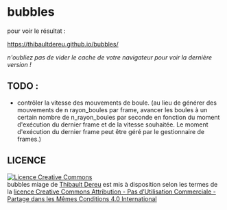 # bubbles

pour voir le résultat :

https://thibaultdereu.github.io/bubbles/

*n'oubliez pas de vider le cache de votre navigateur pour voir la dernière version !*


## TODO : 

 - contrôler la vitesse des mouvements de boule. 
   (au lieu de générer des mouvements de n rayon_boules par frame, avancer les boules à un certain nombre de n_rayon_boules par seconde en fonction du moment d'exécution du dernier frame et de la vitesse souhaitée. Le moment d'exécution du dernier frame peut être géré par le gestionnaire de frames.)
   
## LICENCE 

<a rel="license" href="http://creativecommons.org/licenses/by-nc-sa/4.0/"><img alt="Licence Creative Commons" style="border-width:0" src="https://i.creativecommons.org/l/by-nc-sa/4.0/88x31.png" /></a><br /><span xmlns:dct="http://purl.org/dc/terms/" property="dct:title">bubbles miage</span> de <a xmlns:cc="http://creativecommons.org/ns#" href="https://github.com/ThibaultDereu/bubbles" property="cc:attributionName" rel="cc:attributionURL">Thibault Dereu</a> est mis à disposition selon les termes de la <a rel="license" href="http://creativecommons.org/licenses/by-nc-sa/4.0/">licence Creative Commons Attribution - Pas d’Utilisation Commerciale - Partage dans les Mêmes Conditions 4.0 International</a>